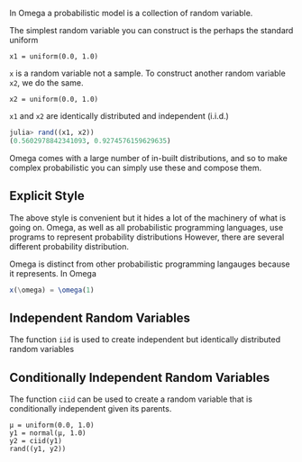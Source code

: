 In Omega a probabilistic model is a collection of  random variable.

The simplest random variable you can construct is the perhaps the standard uniform

```
x1 = uniform(0.0, 1.0)
```

`x` is a random variable not a sample.
To construct another random variable `x2`, we do the same. 

```
x2 = uniform(0.0, 1.0)
```

`x1` and `x2` are identically distributed and independent (i.i.d.)

```julia
julia> rand((x1, x2))
(0.5602978842341093, 0.9274576159629635)
```

Omega comes with a large number of in-built distributions, and so to make complex probabilistic you can simply use these and compose them.

## Explicit Style

The above style is convenient but it hides a lot of the machinery of what is going on.
Omega, as well as all probabilistic programming languages, use programs to represent probability distributions
However, there are several different probability distribution.

Omega is distinct from other probabilistic programming langauges because it represents.
In Omega

```julia
x(\omega) = \omega(1)
```

## Independent Random Variables

The function `iid` is used to create independent but identically distributed random variables

## Conditionally Independent Random Variables

The function `ciid` can be used to create a random variable that is conditionally independent given its parents.

```
μ = uniform(0.0, 1.0)
y1 = normal(μ, 1.0)
y2 = ciid(y1)
rand((y1, y2))
```